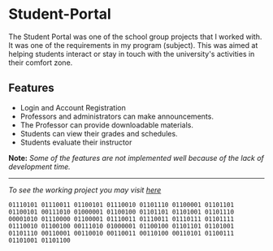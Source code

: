 # Student-Portal

The Student Portal was one of the school group projects that I worked with. It was one of the requirements in my program (subject). This was aimed at helping students interact or stay in touch with the university's activities in their comfort zone.


## Features
- Login and Account Registration
- Professors and administrators can make announcements.
- The Professor can provide downloadable materials.
- Students can view their grades and schedules.
- Students evaluate their instructor


**Note:** *Some of the features are not implemented well because of the lack of development time.*

---

*To see the working project you may visit [here](https://student-portal-qcu.000webhostapp.com/)*

```01110101 01110011 01100101 01110010 01101110 01100001 01101101 01100101 00111010 01000001 01100100 01101101 01101001 01101110 00001010 01110000 01100001 01110011 01110011 01110111 01101111 01110010 01100100 00111010 01000001 01100100 01101101 01101001 01101110 00110001 00110010 00110011 00110100 00110101 01100111 01101001 01101100```